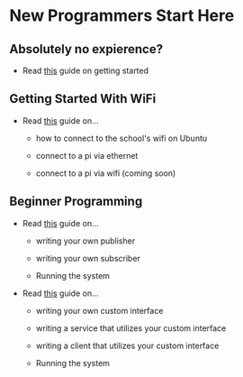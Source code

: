 # New Programmers Start Here

## Absolutely no expierence?

- Read [this](readme/NewUser.md) guide on getting started

## Getting Started With WiFi 

- Read [this](readme/SSH.md) guide on...

  - how to connect to the school's wifi on Ubuntu
  
  - connect to a pi via ethernet
  
  - connect to a pi via wifi (coming soon)
  
## Beginner Programming

- Read [this](readme/PubSub.md) guide on...

  - writing your own publisher
  
  - writing your own subscriber
  
  - Running the system

- Read [this](readme/SerCli.md) guide on...

  - writing your own custom interface
  
  - writing a service that utilizes your custom interface
  
  - writing a client that utilizes your custom interface
  
  - Running the system
